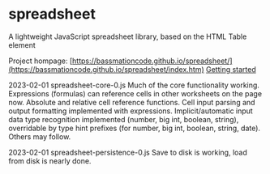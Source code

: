 # spreadsheet
A lightweight JavaScript spreadsheet library, based on the HTML Table element

Project hompage: [https://bassmationcode.github.io/spreadsheet/](https://bassmationcode.github.io/spreadsheet/index.htm)
[Getting started](https://bassmationcode.github.io/spreadsheet/getting-started.htm)

2023-02-01  spreadsheet-core-0.js  Much of the core functionality working. Expressions (formulas) can reference cells in other worksheets on the page now. Absolute and relative cell reference functions. Cell input parsing and output formatting implemented with expressions. Implicit/automatic input data type recognition implemented (number, big int, boolean, string), overridable by type hint prefixes (for number, big int, boolean, string, date). Others may follow.

2023-02-01  spreadsheet-persistence-0.js  Save to disk is working, load from disk is nearly done.
